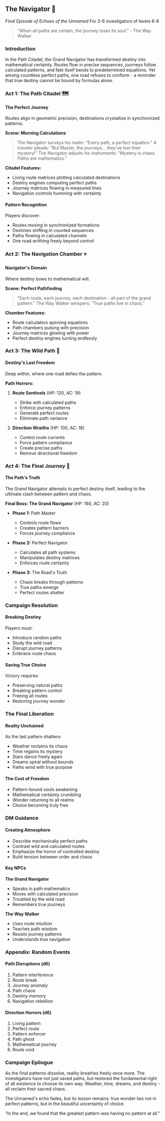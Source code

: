 ## The Navigator 🧭
*Final Episode of Echoes of the Unnamed*
For 3-6 investigators of levels 6-8

> "When all paths are certain, the journey loses its soul." - The Way Walker

### Introduction
In the Path Citadel, the Grand Navigator has transformed destiny into mathematical certainty. Routes flow in precise sequences, journeys follow calculated patterns, and fate itself bends to predetermined equations. Yet among countless perfect paths, one road refuses to conform - a reminder that true destiny cannot be bound by formulas alone.

### Act 1: The Path Citadel 🗺️

#### The Perfect Journey
Routes align in geometric precision, destinations crystallize in synchronized patterns.

**Scene: Morning Calculations**
> The Navigator surveys his realm: "Every path, a perfect equation."
> A traveler pleads: "But Master, the journeys... they've lost their mystery!"
> The Navigator adjusts his instruments: "Mystery is chaos. Paths are mathematics."

**Citadel Features:**
- Living route matrices plotting calculated destinations
- Destiny engines computing perfect paths
- Journey matrices flowing in measured lines
- Navigation controls humming with certainty

#### Pattern Recognition
Players discover:
- Routes moving in synchronized formations
- Destinies shifting in counted sequences
- Paths flowing in calculated channels
- One road writhing freely beyond control

### Act 2: The Navigation Chamber ⭐

#### Navigator's Domain
Where destiny bows to mathematical will.

**Scene: Perfect Pathfinding**
> "Each route, each journey, each destination - all part of the grand pattern."
> The Way Walker whispers: "True paths live in chaos."

**Chamber Features:**
- Route calculators spinning equations
- Path chambers pulsing with precision
- Journey matrices glowing with power
- Perfect destiny engines turning endlessly

### Act 3: The Wild Path 🌟

#### Destiny's Last Freedom
Deep within, where one road defies the pattern.

**Path Horrors:**
1. **Route Sentinels** (HP: 120, AC: 19)
   - Strike with calculated paths
   - Enforce journey patterns
   - Generate perfect routes
   - Eliminate path variance

2. **Direction Wraiths** (HP: 100, AC: 18)
   - Control route currents
   - Force pattern compliance
   - Create precise paths
   - Remove directional freedom

### Act 4: The Final Journey 🎯

#### The Path's Truth
The Grand Navigator attempts to perfect destiny itself, leading to the ultimate clash between pattern and chaos.

**Final Boss: The Grand Navigator** (HP: 160, AC: 20)
- **Phase 1:** Path Master
  - Controls route flows
  - Creates pattern barriers
  - Forces journey compliance

- **Phase 2:** Perfect Navigator
  - Calculates all path systems
  - Manipulates destiny matrices
  - Enforces route certainty

- **Phase 3:** The Road's Truth
  - Chaos breaks through patterns
  - True paths emerge
  - Perfect routes shatter

### Campaign Resolution

#### Breaking Destiny
Players must:
- Introduce random paths
- Study the wild road
- Disrupt journey patterns
- Embrace route chaos

#### Saving True Choice
Victory requires:
- Preserving natural paths
- Breaking pattern control
- Freeing all routes
- Restoring journey wonder

### The Final Liberation

#### Reality Unchained
As the last pattern shatters:
- Weather reclaims its chaos
- Time regains its mystery
- Stars dance freely again
- Dreams spiral without bounds
- Paths wind with true purpose

#### The Cost of Freedom
- Pattern-bound souls awakening
- Mathematical certainty crumbling
- Wonder returning to all realms
- Choice becoming truly free

### DM Guidance

#### Creating Atmosphere
- Describe mechanically perfect paths
- Contrast wild and calculated routes
- Emphasize the horror of controlled destiny
- Build tension between order and chaos

#### Key NPCs

**The Grand Navigator**
- Speaks in path mathematics
- Moves with calculated precision
- Troubled by the wild road
- Remembers true journeys

**The Way Walker**
- Uses route intuition
- Teaches path wisdom
- Resists journey patterns
- Understands true navigation

### Appendix: Random Events

#### Path Disruptions (d6)
1. Pattern interference
2. Route break
3. Journey anomaly
4. Path chaos
5. Destiny memory
6. Navigation rebellion

#### Direction Horrors (d6)
1. Living pattern
2. Perfect route
3. Pattern enforcer
4. Path ghost
5. Mathematical journey
6. Route void

### Campaign Epilogue
As the final patterns dissolve, reality breathes freely once more. The investigators have not just saved paths, but restored the fundamental right of all existence to choose its own way. Weather, time, dreams, and destiny - all reclaim their sacred chaos.

The Unnamed's echo fades, but its lesson remains: true wonder lies not in perfect patterns, but in the beautiful uncertainty of choice.

"In the end, we found that the greatest pattern was having no pattern at all."